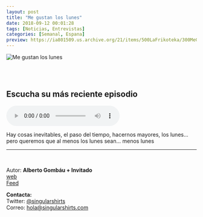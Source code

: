 ```yaml
---
layout: post
title: "Me gustan los lunes"
date: 2018-09-12 00:01:28
tags: [Noticias, Entrevistas]
categories: [Semanal, Espana]
preview: https://ia801509.us.archive.org/21/items/500LaFrikoteka/300MeGustanLosLunes-01-SingularShirtsOnlineShop.jpg
---
```


![Me gustan los lunes](https://ia801509.us.archive.org/21/items/500LaFrikoteka/500MeGustanLosLunes-01-SingularShirtsOnlineShop.jpg)

<br/>
<br/>

## Escucha su más reciente episodio

<!--reproductor-feed=https://www.ivoox.com/me-gustan-lunes_fg_f1386246_filtro_1.xml-->
<!--reproductor-start-->
<audio id="audio" preload="auto" controls="" src="http://www.ivoox.com/028-y-reina-del-soul-subio_mf_28027985_feed_1.mp3"></audio>
<!--reproductor-end-->

Hay cosas inevitables, el paso del tiempo, hacernos mayores, los lunes... pero queremos que al menos los lunes sean... menos lunes

_ _ _

<br>

Autor: **Alberto Gombáu + Invitado**  
[web](https://singularshirts.com/blog/category/podcast/me-gustan-los-lunes/)  
[Feed](https://www.ivoox.com/me-gustan-lunes_fg_f1386246_filtro_1.xml)  


**Contacta:**  
Twitter: [@singularshirts](https://twitter.com/singularshirts)  
Correo: [hola@singularshirts.com](mailto:hola@singularshirts.com)  

